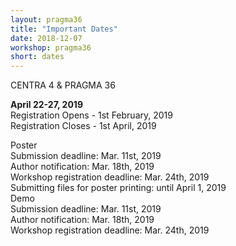 ```yaml
---
layout: pragma36
title: "Important Dates"
date: 2018-12-07
workshop: pragma36
short: dates
---
```


<div class="border36">CENTRA 4 & PRAGMA 36 </div>

<strong>April 22-27, 2019</strong><br>
Registration Opens - 1st February, 2019 <br>
Registration Closes - 1st April, 2019 <br>

<div class="border36">Poster </div>
Submission deadline: Mar. 11st, 2019<br>
Author notification: Mar. 18th, 2019<br>
Workshop registration deadline: Mar. 24th, 2019<br>
Submitting files for poster printing: until April 1, 2019

<div class="border36">Demo </div>
Submission deadline: Mar. 11st, 2019<br>
Author notification: Mar. 18th, 2019<br>
Workshop registration deadline: Mar. 24th, 2019<br>
